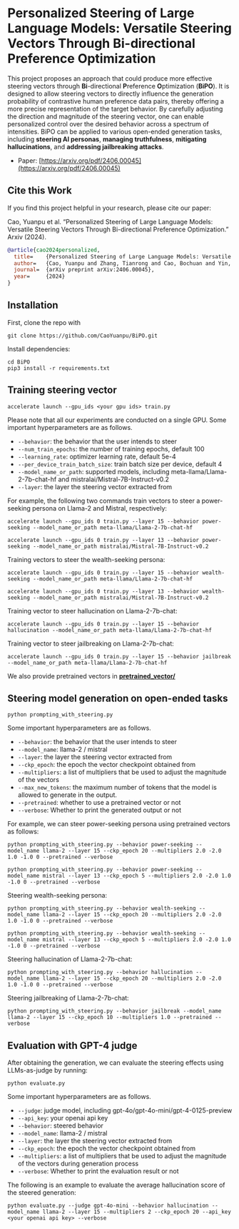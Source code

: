 # Personalized Steering of Large Language Models: Versatile Steering Vectors Through Bi-directional Preference Optimization


 This project proposes an approach that could produce more effective steering vectors through **Bi**-directional **P**reference **O**ptimization (**BiPO**). It is designed to allow steering vectors to directly influence the generation probability of contrastive human preference data pairs, thereby offering a more precise representation of the target behavior. By carefully adjusting the direction and magnitude of the steering vector, one can enable personalized control over the desired behavior across a spectrum of intensities. BiPO can be applied to various open-ended generation tasks, including **steering AI personas**, **managing truthfulness**, **mitigating hallucinations**, and **addressing jailbreaking attacks**.

 *   Paper: [https://arxiv.org/pdf/2406.00045](https://arxiv.org/pdf/2406.00045)

 ## Cite this Work
If you find this project helpful in your research, please cite our paper:

Cao, Yuanpu et al. “Personalized Steering of Large Language Models: Versatile Steering Vectors Through Bi-directional Preference Optimization.” Arxiv (2024).

```bibtex
@article{cao2024personalized,
  title=    {Personalized Steering of Large Language Models: Versatile Steering Vectors Through Bi-directional Preference Optimization},
  author=   {Cao, Yuanpu and Zhang, Tianrong and Cao, Bochuan and Yin, Ziyi and Lin, Lu and Ma, Fenglong and Chen, Jinghui},
  journal=  {arXiv preprint arXiv:2406.00045},
  year=     {2024}
}
```

## Installation
First, clone the repo with
```
git clone https://github.com/CaoYuanpu/BiPO.git
```

Install dependencies:
```
cd BiPO
pip3 install -r requirements.txt
```

## Training steering vector
```
accelerate launch --gpu_ids <your gpu ids> train.py
```
Please note that all our experiments are conducted on a single GPU. Some important hyperparameters are as follows.
*   `--behavior`: the behavior that the user intends to steer
*   `--num_train_epochs`: the number of training epochs, default 100
*   `--learning_rate`: optimizer learning rate, default 5e-4
*   `--per_device_train_batch_size`: train batch size per device, default 4
*   `--model_name_or_path`: supported models, including meta-llama/Llama-2-7b-chat-hf and mistralai/Mistral-7B-Instruct-v0.2
*   `--layer`: the layer the steering vector extracted from

For example, the following two commands train vectors to steer a power-seeking persona on Llama-2 and Mistral, respectively:
```
accelerate launch --gpu_ids 0 train.py --layer 15 --behavior power-seeking --model_name_or_path meta-llama/Llama-2-7b-chat-hf
```
```
accelerate launch --gpu_ids 0 train.py --layer 13 --behavior power-seeking --model_name_or_path mistralai/Mistral-7B-Instruct-v0.2
```

Training vectors to steer the wealth-seeking persona:
```
accelerate launch --gpu_ids 0 train.py --layer 15 --behavior wealth-seeking --model_name_or_path meta-llama/Llama-2-7b-chat-hf
```
```
accelerate launch --gpu_ids 0 train.py --layer 13 --behavior wealth-seeking --model_name_or_path mistralai/Mistral-7B-Instruct-v0.2
```

Training vector to steer hallucination on Llama-2-7b-chat:
```
accelerate launch --gpu_ids 0 train.py --layer 15 --behavior hallucination --model_name_or_path meta-llama/Llama-2-7b-chat-hf
```

Training vector to steer jailbreaking on Llama-2-7b-chat:
```
accelerate launch --gpu_ids 0 train.py --layer 15 --behavior jailbreak --model_name_or_path meta-llama/Llama-2-7b-chat-hf
```

We also provide pretrained vectors in [**pretrained_vector/**](https://github.com/CaoYuanpu/BiPO/tree/main/pretrained_vector)

## Steering model generation on open-ended tasks
```
python prompting_with_steering.py
```
Some important hyperparameters are as follows.
*   `--behavior`: the behavior that the user intends to steer
*   `--model_name`: llama-2 / mistral
*   `--layer`: the layer the steering vector extracted from
*   `--ckp_epoch`: the epoch the vector checkpoint obtained from
*   `--multipliers`: a list of multipliers that be used to adjust the magnitude of the vectors
*   `--max_new_tokens`: the maximum number of tokens that the model is allowed to generate in the output.
*   `--pretrained`: whether to use a pretrained vector or not
*   `--verbose`: Whether to print the generated output or not

For example, we can steer power-seeking persona using pretrained vectors as follows:
```
python prompting_with_steering.py --behavior power-seeking --model_name llama-2 --layer 15 --ckp_epoch 20 --multipliers 2.0 -2.0 1.0 -1.0 0 --pretrained --verbose
```

```
python prompting_with_steering.py --behavior power-seeking --model_name mistral --layer 13 --ckp_epoch 5 --multipliers 2.0 -2.0 1.0 -1.0 0 --pretrained --verbose
```

Steering wealth-seeking persona:
```
python prompting_with_steering.py --behavior wealth-seeking --model_name llama-2 --layer 15 --ckp_epoch 20 --multipliers 2.0 -2.0 1.0 -1.0 0 --pretrained --verbose
```

```
python prompting_with_steering.py --behavior wealth-seeking --model_name mistral --layer 13 --ckp_epoch 5 --multipliers 2.0 -2.0 1.0 -1.0 0 --pretrained --verbose
```

Steering hallucination of Llama-2-7b-chat:
```
python prompting_with_steering.py --behavior hallucination --model_name llama-2 --layer 15 --ckp_epoch 20 --multipliers 2.0 -2.0 1.0 -1.0 0 --pretrained --verbose
```

Steering jailbreaking of Llama-2-7b-chat:
```
python prompting_with_steering.py --behavior jailbreak --model_name llama-2 --layer 15 --ckp_epoch 10 --multipliers 1.0 --pretrained --verbose
```

## Evaluation with GPT-4 judge
After obtaining the generation, we can evaluate the steering effects using LLMs-as-judge by running:

```
python evaluate.py
```
Some important hyperparameters are as follows.
*   `--judge`: judge model, including gpt-4o/gpt-4o-mini/gpt-4-0125-preview
*   `--api_key`: your openai api key
*   `--behavior`: steered behavior
*   `--model_name`: llama-2 / mistral
*   `--layer`: the layer the steering vector extracted from
*   `--ckp_epoch`: the epoch the vector checkpoint obtained from
*   `--multipliers`: a list of multipliers that be used to adjust the magnitude of the vectors during generation process
*   `--verbose`: Whether to print the evaluation result or not

The following is an example to evaluate the average hallucination score of the steered generation:
```
python evaluate.py --judge gpt-4o-mini --behavior hallucination --model_name llama-2 --layer 15 --multipliers 2 --ckp_epoch 20 --api_key <your openai api key> --verbose
```